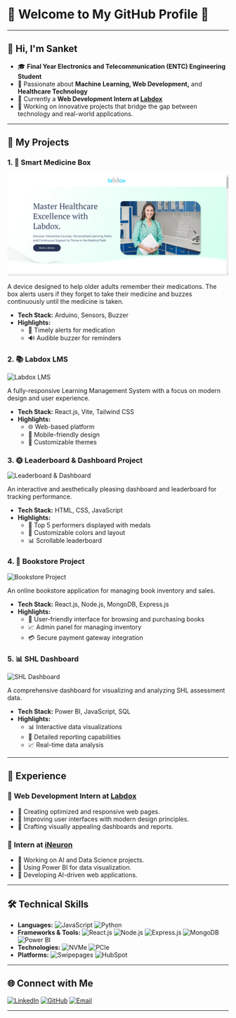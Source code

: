 # 🌟 Welcome to My GitHub Profile 🌟


---

## 👋 Hi, I'm Sanket 
- 🎓 **Final Year Electronics and Telecommunication (ENTC) Engineering Student**
- 🧠 Passionate about **Machine Learning, Web Development,** and **Healthcare Technology**
- 🌟 Currently a **Web Development Intern at [Labdox](https://www.labdox.com)**
- 🔭 Working on innovative projects that bridge the gap between technology and real-world applications.


---

## 🚀 My Projects

### 1. 🧠 **Smart Medicine Box**
![Smart Medicine Box](https://github.com/Sandy1114D/Sandy1114D/blob/main/images/labdox_lms.png.png)

A device designed to help older adults remember their medications. The box alerts users if they forget to take their medicine and buzzes continuously until the medicine is taken.
- **Tech Stack:** Arduino, Sensors, Buzzer
- **Highlights:** 
  - 📅 Timely alerts for medication
  - 🔊 Audible buzzer for reminders

### 2. 📚 **Labdox LMS**
![Labdox LMS](https://github.com/Sandy1114D/yourrepository/raw/main/images/labdox_lms.png.png)

A fully-responsive Learning Management System with a focus on modern design and user experience.
- **Tech Stack:** React.js, Vite, Tailwind CSS
- **Highlights:** 
  - 🌐 Web-based platform
  - 📱 Mobile-friendly design
  - 🎨 Customizable themes

### 3. 🌞 **Leaderboard & Dashboard Project**
![Leaderboard & Dashboard](https://github.com/Sandy1114D/yourrepository/raw/main/images/leaderboard_dashboard.png)

An interactive and aesthetically pleasing dashboard and leaderboard for tracking performance.
- **Tech Stack:** HTML, CSS, JavaScript
- **Highlights:** 
  - 🏅 Top 5 performers displayed with medals
  - 🎨 Customizable colors and layout
  - 📊 Scrollable leaderboard

### 4. 📖 **Bookstore Project**
![Bookstore Project](https://github.com/Sandy1114D/yourrepository/raw/main/images/bookstore_project.png)

An online bookstore application for managing book inventory and sales.
- **Tech Stack:** React.js, Node.js, MongoDB, Express.js
- **Highlights:** 
  - 🛒 User-friendly interface for browsing and purchasing books
  - 📈 Admin panel for managing inventory
  - 💳 Secure payment gateway integration

### 5. 📊 **SHL Dashboard**
![SHL Dashboard](https://github.com/Sandy1114D/yourrepository/raw/main/images/shl_dashboard.png)

A comprehensive dashboard for visualizing and analyzing SHL assessment data.
- **Tech Stack:** Power BI, JavaScript, SQL
- **Highlights:** 
  - 📊 Interactive data visualizations
  - 📝 Detailed reporting capabilities
  - 📈 Real-time data analysis

---

## 💼 Experience
### 🌟 **Web Development Intern at [Labdox](https://www.labdox.com)**
- 🌟 Creating optimized and responsive web pages.
- 🌟 Improving user interfaces with modern design principles.
- 🌟 Crafting visually appealing dashboards and reports.

### 🌟 **Intern at [iNeuron](https://ineuron.ai)**
- 🌟 Working on AI and Data Science projects.
- 🌟 Using Power BI for data visualization.
- 🌟 Developing AI-driven web applications.

---

## 🛠 Technical Skills

- **Languages:** 
  ![JavaScript](https://img.shields.io/badge/-JavaScript-yellow) ![Python](https://img.shields.io/badge/-Python-blue)
- **Frameworks & Tools:** 
  ![React.js](https://img.shields.io/badge/-React.js-blue) ![Node.js](https://img.shields.io/badge/-Node.js-green) ![Express.js](https://img.shields.io/badge/-Express.js-lightgrey)
  ![MongoDB](https://img.shields.io/badge/-MongoDB-green) ![Power BI](https://img.shields.io/badge/-Power%20BI-yellow)
- **Technologies:** 
  ![NVMe](https://img.shields.io/badge/-NVMe-blue) ![PCIe](https://img.shields.io/badge/-PCIe-orange)
- **Platforms:** 
  ![Swipepages](https://img.shields.io/badge/-Swipepages-blue) ![HubSpot](https://img.shields.io/badge/-HubSpot-orange)

---

## 🌐 Connect with Me

[![LinkedIn](https://img.shields.io/badge/-LinkedIn-blue)](https://www.linkedin.com/in/yourprofile)
[![GitHub](https://img.shields.io/badge/-GitHub-black)](https://github.com/yourprofile)
[![Email](https://img.shields.io/badge/-Email-red)](mailto:drsanketpatil18@example.com)

---


